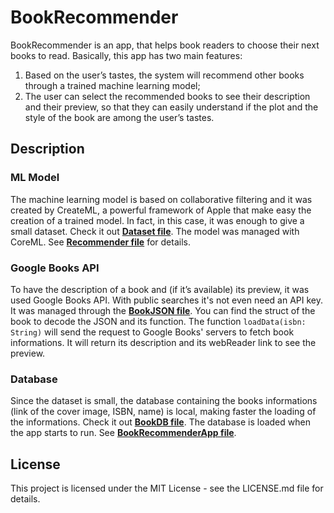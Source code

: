 # BookRecommender

BookRecommender is an app, that helps book readers to choose their next
books to read. Basically, this app has two main features:
1. Based on the user’s tastes, the system will recommend other books
through a trained machine learning model;
2. The user can select the recommended books to see their description and
their preview, so that they can easily understand if the plot and the style
of the book are among the user’s tastes.

## Description

### ML Model
The machine learning model is based on collaborative filtering and it was created by CreateML, a powerful framework
of Apple that make easy the creation of a trained model. In fact, in this case,
it was enough to give a small dataset. Check it out [**Dataset file**](./BookRecommender/Dataset.csv).
The model was managed with CoreML. See [**Recommender file**](./BookRecommender/BookRecommender/ViewModel/Recommender.swift) for details.

### Google Books API
To have the description of a book and (if it’s available) its preview, it was used Google Books API. With public searches it's not even need an API key.
It was managed through the [**BookJSON file**](./BookRecommender/BookRecommender/ViewModel/BookJSON.swift). You can find the struct of the book to decode the JSON and its function.
The function ```loadData(isbn: String)``` will send the request to Google Books' servers to fetch book informations. It will return its description and its webReader link to see the preview.


### Database
Since the dataset is small, the database containing the books informations
(link of the cover image, ISBN, name) is local, making faster the loading of
the informations. Check it out [**BookDB file**](./BookRecommender/BookRecommender/Model/BookDB.swift).
The database is loaded when the app starts to run. See [**BookRecommenderApp file**](./BookRecommender/BookRecommender/BookRecommenderApp.swift).


## License

This project is licensed under the MIT License - see the LICENSE.md file for details.
